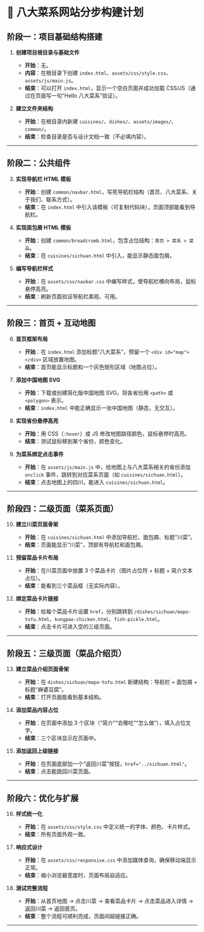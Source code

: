 # 📝 八大菜系网站分步构建计划

## 阶段一：项目基础结构搭建

1. **创建项目根目录与基础文件**

   * **开始**：无。
   * **内容**：在根目录下创建 `index.html`、`assets/css/style.css`、`assets/js/main.js`。
   * **结束**：可以打开 `index.html`，显示一个空白页面并成功加载 CSS/JS（通过在页面写一句“Hello 八大菜系”验证）。

2. **建立文件夹结构**

   * **开始**：在根目录内新建 `cuisines/`、`dishes/`、`assets/images/`、`common/`。
   * **结束**：检查目录是否与设计文档一致（不必填内容）。

---

## 阶段二：公共组件

3. **实现导航栏 HTML 模板**

   * **开始**：创建 `common/navbar.html`，写死导航栏结构（首页、八大菜系、关于我们、联系方式）。
   * **结束**：在 `index.html` 中引入该模板（可复制代码块），页面顶部能看到导航栏。

4. **实现面包屑 HTML 模板**

   * **开始**：创建 `common/breadcrumb.html`，包含占位结构：`首页 > 菜系 > 菜品`。
   * **结束**：在 `cuisines/sichuan.html` 中引入，能显示静态面包屑。

5. **编写导航栏样式**

   * **开始**：在 `assets/css/navbar.css` 中编写样式，使导航栏横向布局，鼠标悬停高亮。
   * **结束**：刷新页面验证导航栏美观、可用。

---

## 阶段三：首页 + 互动地图

6. **首页框架布局**

   * **开始**：在 `index.html` 添加标题“八大菜系”，预留一个 `<div id="map"></div>` 区域放置地图。
   * **结束**：首页能显示标题和一个灰色矩形区域（地图占位）。

7. **添加中国地图 SVG**

   * **开始**：下载或创建简化版中国地图 SVG，将各省份用 `<path>` 或 `<polygon>` 表示。
   * **结束**：`index.html` 中能正确显示一张中国地图（静态，无交互）。

8. **实现省份悬停高亮**

   * **开始**：用 CSS（`:hover`）或 JS 修改地图路径颜色，鼠标悬停时高亮。
   * **结束**：测试鼠标移到某个省份，颜色变化。

9. **为菜系绑定点击事件**

   * **开始**：在 `assets/js/main.js` 中，给地图上与八大菜系相关的省份添加 `onclick` 事件，跳转到对应菜系页面（如 `cuisines/sichuan.html`）。
   * **结束**：点击地图上的四川，能进入 `cuisines/sichuan.html`。

---

## 阶段四：二级页面（菜系页面）

10. **建立川菜页面骨架**

    * **开始**：在 `cuisines/sichuan.html` 中添加导航栏、面包屑、标题“川菜”。
    * **结束**：页面能显示“川菜”，顶部有导航栏和面包屑。

11. **预留菜品卡片布局**

    * **开始**：在川菜页面中放置 3 个菜品卡片（图片占位符 + 标题 + 简介文本占位）。
    * **结束**：能看到三个菜品框（无实际内容）。

12. **绑定菜品卡片链接**

    * **开始**：给每个菜品卡片设置 `href`，分别跳转到 `/dishes/sichuan/mapo-tofu.html`、`kungpao-chicken.html`、`fish-pickle.html`。
    * **结束**：点击卡片可进入空的三级页面。

---

## 阶段五：三级页面（菜品介绍页）

13. **建立菜品介绍页面骨架**

    * **开始**：在 `dishes/sichuan/mapo-tofu.html` 新建结构：导航栏 + 面包屑 + 标题“麻婆豆腐”。
    * **结束**：打开页面能看到基本结构。

14. **添加菜品内容占位**

    * **开始**：在页面中添加 3 个区块（“简介”“去哪吃”“怎么做”），填入占位文字。
    * **结束**：三个区块显示在页面中。

15. **添加返回上级链接**

    * **开始**：在页面底部加一个“返回川菜”按钮，`href="../sichuan.html"`。
    * **结束**：点击能跳回川菜页面。

---

## 阶段六：优化与扩展

16. **样式统一化**

    * **开始**：在 `assets/css/style.css` 中定义统一的字体、颜色、卡片样式。
    * **结束**：所有页面外观一致。

17. **响应式设计**

    * **开始**：在 `assets/css/responsive.css` 中添加媒体查询，确保移动端显示正常。
    * **结束**：缩小浏览器宽度时，页面布局自适应。

18. **测试完整流程**

    * **开始**：从首页地图 → 点击川菜 → 查看菜品卡片 → 点击菜品进入详情 → 返回川菜 → 返回首页。
    * **结束**：整个流程可顺利完成，页面间超链接正确。

---

